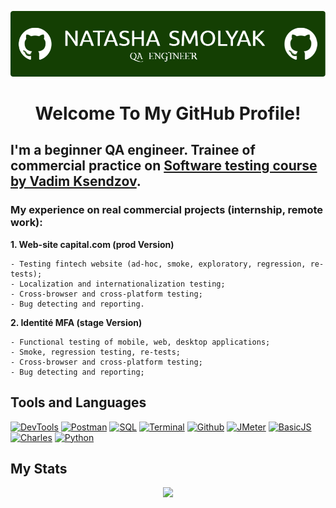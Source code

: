 ![Header](https://github.com/NatashaSmolyak/NatashaSmolyak/blob/main/assets/github-header-image.png)

# <div align="center"> Welcome To My GitHub Profile! </div>
## I'm a beginner QA engineer. Trainee of commercial practice on [Software testing course by Vadim Ksendzov](https://ksendzov.com/).
### My experience on real commercial projects (internship, remote work):
**1. Web-site capital.com (prod Version)**

```
- Testing fintech website (ad-hoc, smoke, exploratory, regression, re-tests);
- Localization and internationalization testing;
- Сross-browser and cross-platform testing;
- Bug detecting and reporting.
```
**2. Identité MFA (stage Version)**
```
- Functional testing of mobile, web, desktop applications;
- Smoke, regression testing, re-tests;
- Cross-browser and cross-platform testing;
- Bug detecting and reporting;
```
## Tools and Languages

[![DevTools](https://img.shields.io/badge/-devtools-103606?style=for-the-badge&logo=dev.to)](https://github.com/NatashaSmolyak/DevTools)
[![Postman](https://img.shields.io/badge/-Postman-103606?style=for-the-badge&logo=Postman)](https://github.com/NatashaSmolyak/Postman)
[![SQL](https://img.shields.io/badge/-SQL-103606?style=for-the-badge&logo=PostgreSQL)](https://github.com/NatashaSmolyak/SQL)
[![Terminal](https://img.shields.io/badge/-Terminal-103606?style=for-the-badge&logo=windowsterminal)](https://github.com/NatashaSmolyak/Terminal.GitBush/)
[![Github](https://img.shields.io/badge/-github-103606?style=for-the-badge&logo=GitHub)](https://github.com/NatashaSmolyak/GitHub/)
[![JMeter](https://img.shields.io/badge/-JMeter-103606?style=for-the-badge&logo=apachejmeter)](https://github.com/NatashaSmolyak/JMeter)
[![BasicJS](https://img.shields.io/badge/-Java_Script-103606?style=for-the-badge&logo=JavaScript)](https://github.com/NatashaSmolyak/Java-Script)
[![Charles](https://img.shields.io/badge/-Charles-103606?style=for-the-badge&logo=traefikproxy)](https://github.com/NatashaSmolyak/Charles)
[![Python](https://img.shields.io/badge/-Python-103606?style=for-the-badge&logo=python)](https://github.com/NatashaSmolyak/Python)


## My Stats
<div id="user-content-badges" align="center" dir="auto">
<p dir="auto"><a href="https://git.io/streak-stats" rel="nofollow"><img src="https://streak-stats.demolab.com/?user=NatashaSmolyak&theme=gotham" style="max-width: 100%;"></a></p>

